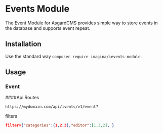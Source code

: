 # Events Module

The Event Module for AsgardCMS provides simple way to store events in the database and supports event repeat.

## Installation

Use the standard way ``composer require imagina/ievents-module``.

## Usage

### Event

####Api Routes

``https://mydomain.com/api/ivents/v1/event?``

filters
```json
filter={"categories":{1,2,3},"editor":[1,3,2], }

```
